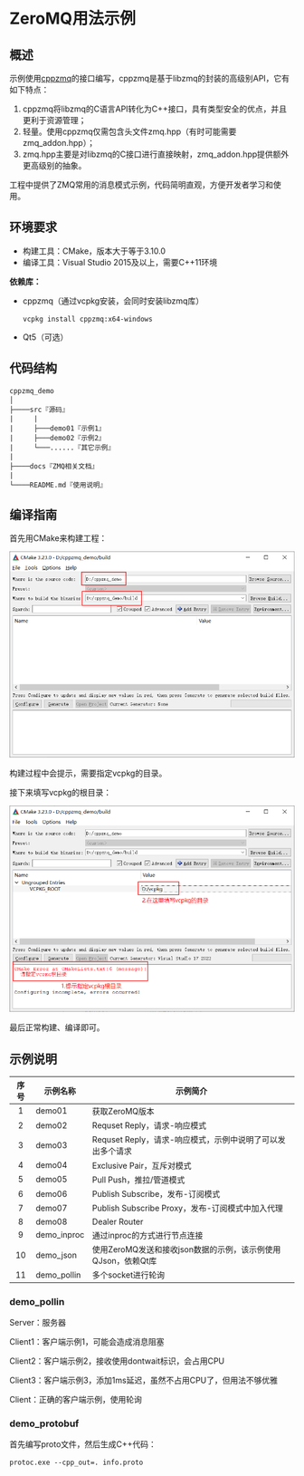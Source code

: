# ZeroMQ用法示例

## 概述

示例使用[cppzmq](https://github.com/zeromq/cppzmq)的接口编写，cppzmq是基于libzmq的封装的高级别API，它有如下特点：

1. cppzmq将libzmq的C语言API转化为C++接口，具有类型安全的优点，并且更利于资源管理；
2. 轻量。使用cppzmq仅需包含头文件zmq.hpp（有时可能需要zmq_addon.hpp）；
3. zmq.hpp主要是对libzmq的C接口进行直接映射，zmq_addon.hpp提供额外更高级别的抽象。

工程中提供了ZMQ常用的消息模式示例，代码简明直观，方便开发者学习和使用。

## 环境要求

- 构建工具：CMake，版本大于等于3.10.0
- 编译工具：Visual Studio 2015及以上，需要C++11环境

**依赖库：**

- cppzmq（通过vcpkg安装，会同时安装libzmq库）

  ```
  vcpkg install cppzmq:x64-windows
  ```

- Qt5（可选）

## 代码结构

```
cppzmq_demo
│
├────src『源码』
|     |
|     ├───demo01『示例1』
|     ├───demo02『示例2』
|     └───......『其它示例』
|
├────docs『ZMQ相关文档』
|
└────README.md『使用说明』
```

## 编译指南

首先用CMake来构建工程：

<img src="./docs/images/cmake1.png" alt="cmake1" style="zoom:80%;" />

构建过程中会提示，需要指定vcpkg的目录。

接下来填写vcpkg的根目录：

<img src="./docs/images/cmake2.png" alt="cmake2" style="zoom:80%;" />

最后正常构建、编译即可。

## 示例说明

| 序号 | 示例名称    | 示例简介                                                     |
| :--: | ----------- | ------------------------------------------------------------ |
|  1   | demo01      | 获取ZeroMQ版本                                               |
|  2   | demo02      | Requset Reply，请求-响应模式                                 |
|  3   | demo03      | Requset Reply，请求-响应模式，示例中说明了可以发出多个请求   |
|  4   | demo04      | Exclusive Pair，互斥对模式                                   |
|  5   | demo05      | Pull Push，推拉/管道模式                                     |
|  6   | demo06      | Publish Subscribe，发布-订阅模式                             |
|  7   | demo07      | Publish Subscribe Proxy，发布-订阅模式中加入代理             |
|  8   | demo08      | Dealer Router                                                |
|  9   | demo_inproc | 通过inproc的方式进行节点连接                                 |
|  10  | demo_json   | 使用ZeroMQ发送和接收json数据的示例，该示例使用QJson，依赖Qt库 |
|  11  | demo_pollin | 多个socket进行轮询                                           |

### demo_pollin

Server：服务器

Client1：客户端示例1，可能会造成消息阻塞

Client2：客户端示例2，接收使用dontwait标识，会占用CPU

Client3：客户端示例3，添加1ms延迟，虽然不占用CPU了，但用法不够优雅

Client：正确的客户端示例，使用轮询

### demo_protobuf

首先编写proto文件，然后生成C++代码：

```
protoc.exe --cpp_out=. info.proto
```

